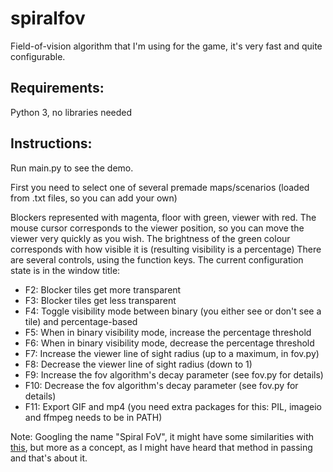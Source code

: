 # spiralfov
Field-of-vision algorithm that I'm using for the game, it's very fast and quite configurable. 

## Requirements:

Python 3, no libraries needed

## Instructions:

Run main.py to see the demo.

First you need to select one of several premade maps/scenarios (loaded from .txt files, so you can add your own)

Blockers represented with magenta, floor with green, viewer with red.
The mouse cursor corresponds to the viewer position, so you can move the viewer very quickly as you wish.
The brightness of the green colour corresponds with how visible it is (resulting visibility is a percentage)
There are several controls, using the function keys. The current configuration state is in the window title:

* F2: Blocker tiles get more transparent
* F3: Blocker tiles get less transparent
* F4: Toggle visibility mode between binary (you either see or don't see a tile) and percentage-based
* F5: When in binary visibility mode, increase the percentage threshold
* F6: When in binary visibility mode, decrease the percentage threshold
* F7: Increase the viewer line of sight radius (up to a maximum, in fov.py)
* F8: Decrease the viewer line of sight radius (down to 1)
* F9: Increase the fov algorithm's decay parameter (see fov.py for details)
* F10: Decrease the fov algorithm's decay parameter (see fov.py for details)
* F11: Export GIF and mp4 (you need extra packages for this: PIL, imageio and ffmpeg needs to be in PATH)


Note: Googling the name "Spiral FoV", it might have some similarities with [this](http://www.roguebasin.com/index.php?title=Spiral_Path_FOV), but more as a concept, as I might have heard that method in passing and that's about it.
